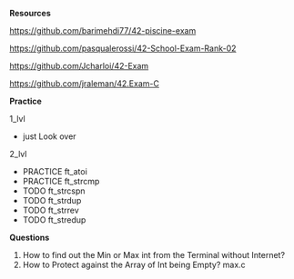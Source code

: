 **Resources**

https://github.com/barimehdi77/42-piscine-exam

https://github.com/pasqualerossi/42-School-Exam-Rank-02

https://github.com/Jcharloi/42-Exam

https://github.com/jraleman/42.Exam-C

**Practice**

1_lvl
- just Look over

2_lvl
- PRACTICE ft_atoi
- PRACTICE ft_strcmp
- TODO ft_strcspn
- TODO ft_strdup
- TODO ft_strrev
- TODO ft_stredup


**Questions**

1. How to find out the Min or Max int from the Terminal without Internet?
2. How to Protect against the Array of Int being Empty? max.c